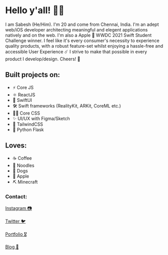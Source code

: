 # Hello y'all! 👋🏽

I am Sabesh (He/Him). I'm 20 and come from Chennai, India. I'm an adept web/iOS developer architecting meaningful and elegent applications natively and on the web. I'm also a Apple  WWDC 2021 Swift Student Challenge winner. I feel like it's every consumer's necessity to experience quality products, with a robust feature-set whilst enjoying a hassle-free and accessible User Experience ☄️ I strive to make that possible in every product I develop/design. Cheers! 🍻

## Built projects on:

- ⚡️ Core JS
- ⚛️ ReactJS
- 🦅 SwiftUI
- 🛠 Swift frameworks (RealityKit, ARKit, CoreML etc.)
- 💅🏽 Core CSS
- ✨ UI/UX with Figma/Sketch
- 🦄 TailwindCSS
- 🐚 Python Flask

## Loves:

- ☕️ Coffee
- 🍜 Noodles
- 🐶 Dogs
- 🍎 Apple
- ⛏ Minecraft

### Contact:

[Instagram 📷](https://www.instagram.com/sabeshbharathi/)<br/><br/>
[Twitter 🐦](https://twitter.com/sabeshbharathi)<br/><br/>
[Portfolio 🎖](https://sabeshbharathi.codes/home)<br/><br/>
[Blog 📝](https://sabeshbharathi.codes/blog)<br/><br/>
